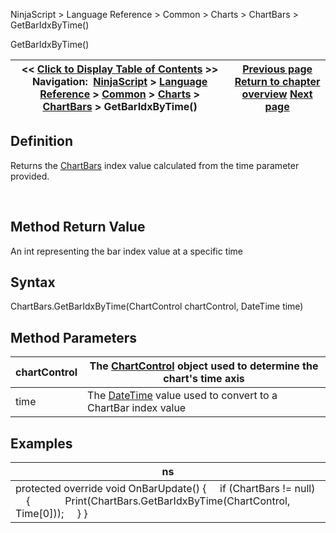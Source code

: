 ﻿


NinjaScript \> Language Reference \> Common \> Charts \> ChartBars \> GetBarIdxByTime()






















GetBarIdxByTime()







| \<\< [Click to Display Table of Contents](chartbars_getbaridxbytime.md) \>\> **Navigation:**     [NinjaScript](ninjascript-1.md) \> [Language Reference](language_reference_wip-1.md) \> [Common](common-1.md) \> [Charts](chart-1.md) \> [ChartBars](chartbars-1.md) \> GetBarIdxByTime() | [Previous page](chartbars_fromindex-1.md) [Return to chapter overview](chartbars-1.md) [Next page](chartbars_getbaridxbyx-1.md) |
| --- | --- |











## Definition


Returns the [ChartBars](chartbars-1.md) index value calculated from the time parameter provided.


 


## Method Return Value


An int representing the bar index value at a specific time


## 


## Syntax
ChartBars.GetBarIdxByTime(ChartControl chartControl, DateTime time)


## 


## Method Parameters




| chartControl | The [ChartControl](chartcontrol-1.md) object used to determine the chart's time axis |
| --- | --- |
| time | The [DateTime](https://msdn.microsoft.com/en-us/library/system.datetime(v=vs.110).aspx) value used to convert to a ChartBar index value |



## 


## 


## Examples




| ns |
| --- |
| protected override void OnBarUpdate() {       if (ChartBars !\= null)       {               Print(ChartBars.GetBarIdxByTime(ChartControl, Time\[0]));      } } |









